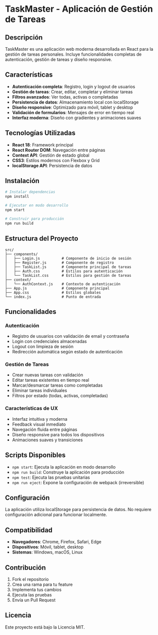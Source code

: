 # TaskMaster - Aplicación de Gestión de Tareas

## Descripción

TaskMaster es una aplicación web moderna desarrollada en React para la gestión de tareas personales. Incluye funcionalidades completas de autenticación, gestión de tareas y diseño responsive.

## Características

- **Autenticación completa**: Registro, login y logout de usuarios
- **Gestión de tareas**: Crear, editar, completar y eliminar tareas
- **Filtros avanzados**: Ver todas, activas o completadas
- **Persistencia de datos**: Almacenamiento local con localStorage
- **Diseño responsive**: Optimizado para móvil, tablet y desktop
- **Validación de formularios**: Mensajes de error en tiempo real
- **Interfaz moderna**: Diseño con gradientes y animaciones suaves

## Tecnologías Utilizadas

- **React 18**: Framework principal
- **React Router DOM**: Navegación entre páginas
- **Context API**: Gestión de estado global
- **CSS3**: Estilos modernos con Flexbox y Grid
- **localStorage API**: Persistencia de datos

## Instalación

```bash
# Instalar dependencias
npm install

# Ejecutar en modo desarrollo
npm start

# Construir para producción
npm run build
```

## Estructura del Proyecto

```
src/
├── components/
│   ├── Login.js          # Componente de inicio de sesión
│   ├── Register.js       # Componente de registro
│   ├── TaskList.js       # Componente principal de tareas
│   ├── Auth.css          # Estilos para autenticación
│   └── TaskList.css      # Estilos para gestión de tareas
├── context/
│   └── AuthContext.js    # Contexto de autenticación
├── App.js                # Componente principal
├── App.css               # Estilos globales
└── index.js              # Punto de entrada
```

## Funcionalidades

### Autenticación
- Registro de usuarios con validación de email y contraseña
- Login con credenciales almacenadas
- Logout con limpieza de sesión
- Redirección automática según estado de autenticación

### Gestión de Tareas
- Crear nuevas tareas con validación
- Editar tareas existentes en tiempo real
- Marcar/desmarcar tareas como completadas
- Eliminar tareas individuales
- Filtros por estado (todas, activas, completadas)

### Características de UX
- Interfaz intuitiva y moderna
- Feedback visual inmediato
- Navegación fluida entre páginas
- Diseño responsive para todos los dispositivos
- Animaciones suaves y transiciones

## Scripts Disponibles

- `npm start`: Ejecuta la aplicación en modo desarrollo
- `npm run build`: Construye la aplicación para producción
- `npm test`: Ejecuta las pruebas unitarias
- `npm run eject`: Expone la configuración de webpack (irreversible)

## Configuración

La aplicación utiliza localStorage para persistencia de datos. No requiere configuración adicional para funcionar localmente.

## Compatibilidad

- **Navegadores**: Chrome, Firefox, Safari, Edge
- **Dispositivos**: Móvil, tablet, desktop
- **Sistemas**: Windows, macOS, Linux

## Contribución

1. Fork el repositorio
2. Crea una rama para tu feature
3. Implementa tus cambios
4. Ejecuta las pruebas
5. Envía un Pull Request

## Licencia

Este proyecto está bajo la Licencia MIT.

